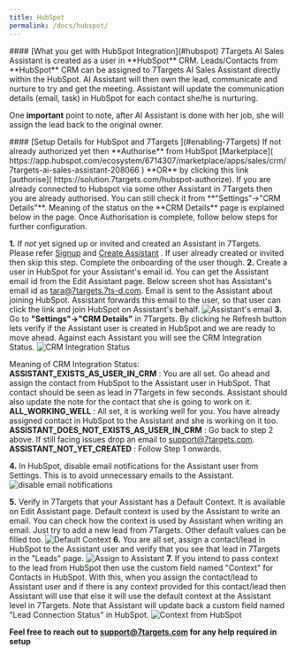 ```yaml
---
title: HubSpot
permalink: /docs/hubspot/
---
```


<a name="hubspot"/>
#### [What you get with HubSpot Integration](#hubspot)
7Targets AI Sales Assistant is created as a user in **HubSpot** CRM.  
Leads/Contacts from **HubSpot** CRM can be assigned to 7Targets AI Sales Assistant directly within the HubSpot. AI Assistant will then own the lead, communicate and nurture to try and get the meeting. Assistant will update the communication details (email, task) in HubSpot for each contact she/he is nurturing. 

One **important** point to note, after AI Assistant is done with her job, she will assign the lead back to the original owner. 

<a name="Enabling 7Targets from HubSpot Marketplace"/>
#### [Setup Details for HubSpot and 7Targets ](#enabling-7Targets)
If not already authorized yet then **Authorise** from HubSpot [Marketplace]( https://app.hubspot.com/ecosystem/6714307/marketplace/apps/sales/crm/7targets-ai-sales-assistant-208066 ) **OR** by clicking this link [authorise]( https://solution.7targets.com/hubspot-authorize). If you are already connected to Hubspot via some other Assistant in 7Targets then you are already authorised. You can still check it from **"Settings"->"CRM Details"**. Meaning of the status on the **CRM Details** page is explained below in the page. 
Once Authorisation is complete, follow below steps for further configuration. 

**1.** If *not* yet signed up or invited and created an Assistant in 7Targets. Please refer [Signup](/videos/home/#signup) and [Create Assistant](/videos/home/#create-assistant) . If user already created or invited then skip this step. Complete the onboarding of the user though. 
**2.** Create a user in HubSpot for your Assistant's email id. You can get the Assistant email id from the Edit Assistant page. Below screen shot has Assistant's email id as tara@7targets.7ts-d.com. Email is sent to the Assistant about joining HubSpot. Assistant forwards this email to the user, so that user can click the link and join HubSpot on Assistant's behalf. 
![Assistant's email](../../../img/assistant-email.png)
**3.** Go to **"Settings"->"CRM Details"** in 7Targets. By clicking he Refresh button lets verify if the Assistant user is created in HubSpot and we are ready to move ahead. Against each Assistant you will see the CRM Integration Status. ![CRM Integration Status](../../../img/crm-integration-status.png)

Meaning of CRM Integration Status:  
**ASSISTANT_EXISTS_AS_USER_IN_CRM** : You are all set. Go ahead and assign the contact from HubSpot to the Assistant user in HubSpot. That contact should be seen as lead in 7Targets in few seconds. Assistant should also update the note for the contact that she is going to work on it.  
**ALL_WORKING_WELL** : All set, it is working well for you. You have already assigned contact in HubSpot to the Assistant and she is working on it too.  
**ASSISTANT_DOES_NOT_EXISTS_AS_USER_IN_CRM** : Go back to step 2 above. If still facing issues drop an email to support@7targets.com.  
**ASSISTANT_NOT_YET_CREATED** : Follow Step 1 onwards.   

**4.** In HubSpot, disable email notifications for the Assistant user from Settings. This is to avoid  unnecessary emails to the Assistant. 
![disable email notifications](../../../img/disable-email-notifications.png)

**5.** Verify in 7Targets that your Assistant has a Default Context. It is available on Edit Assistant page. Default context is used by the Assistant to write an email. You can check how the context is used by Assistant when writing an email. Just try to add a new lead from 7Targets. Other default values can be filled too. 
![Default Context](../../../img/assistant-defaults.png)
**6.** You are all set, assign a contact/lead in HubSpot to the Assistant user and verify that you see that lead in 7Targets in the "Leads" page. 
![Assign to Assistant](../../../img/assign-to-assistant.png)
**7.**  If you intend to pass context to the lead from HubSpot then use the custom field named "Context" for Contacts in HubSpot. With this, when you assign the contact/lead to Assistant user and if there is any context provided for this contact/lead then Assistant will use that else it will use the default context at the Assistant level in 7Targets. Note that Assistant will update back a custom field named "Lead Connection Status" in HubSpot.
![Context from HubSpot](../../../img/context-in-hubspot.png)

**Feel free to reach out to support@7targets.com for any help required in setup**
